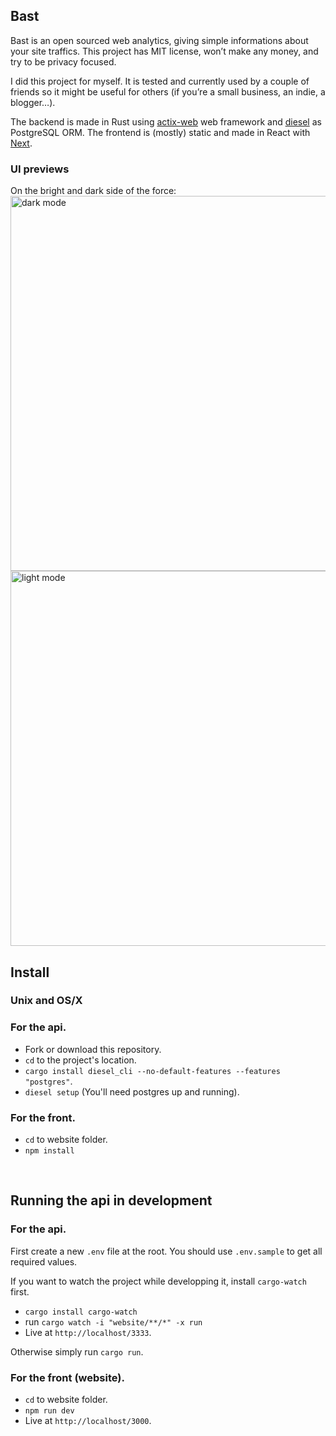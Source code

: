 ## Bast

Bast is an open sourced web analytics, giving simple informations about your site traffics. This project has MIT license, won’t make any money, and try to be privacy focused.

I did this project for myself. It is tested and currently used by a couple of friends so it might be useful for others (if you’re a small business, an indie, a blogger…).

The backend is made in Rust using [actix-web](https://github.com/actix/actix-web) web framework and [diesel](https://github.com/diesel-rs/diesel) as PostgreSQL ORM. The frontend is (mostly) static and made in React with [Next](https://github.com/zeit/next.js).

### UI previews

On the bright and dark side of the force:<br/>
<img src="https://i.imgur.com/7vDfHJfr.png" width=600 alt="dark mode" />
<img src="https://i.imgur.com/K4Z5d5G.png" width=600 alt="light mode" />

## Install

### Unix and OS/X

### For the api.

- Fork or download this repository.
- `cd` to the project's location.
- `cargo install diesel_cli --no-default-features --features "postgres"`.
- `diesel setup` (You'll need postgres up and running).

### For the front.

- `cd` to website folder.
- `npm install`

<br/>

## Running the api in development

### For the api.

First create a new `.env` file at the root.
You should use `.env.sample` to get all required values.

If you want to watch the project while developping it, install `cargo-watch` first.

- `cargo install cargo-watch`
- run `cargo watch -i "website/**/*" -x run`
- Live at `http://localhost/3333`.

Otherwise simply run `cargo run`.

### For the front (website).

- `cd` to website folder.
- `npm run dev`
- Live at `http://localhost/3000`.
